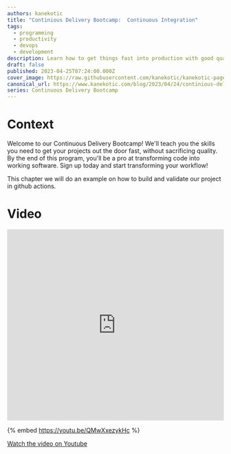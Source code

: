 ```yaml
---
authors: kanekotic
title: "Continious Delivery Bootcamp:  Continuous Integration"
tags:
  - programming
  - productivity
  - devops
  - development
description: Learn how to get things fast into production with good quality
draft: false
published: 2023-04-25T07:24:00.000Z
cover_image: https://raw.githubusercontent.com/kanekotic/kanekotic-page/main/static/img/continious-integration.png
canonical_url: https://www.kanekotic.com/blog/2023/04/24/continious-delivery-bootcamp-continuous-integration
series: Continuous Delivery Bootcamp
---
```

# Context

Welcome to our Continuous Delivery Bootcamp! We'll teach you the skills you need to get your projects out the door fast, without sacrificing quality. By the end of this program, you'll be a pro at transforming code into working software. Sign up today and start transforming your workflow! 

This chapter we will do an example on how to build and validate our project in github actions.

# Video

<iframe width="100%" height="444" src="https://www.youtube.com/embed/QMwXxezykHc" title="YouTube video player" frameborder="0" allow="accelerometer; autoplay; clipboard-write; encrypted-media; gyroscope; picture-in-picture" allowfullscreen></iframe>

{% embed https://youtu.be/QMwXxezykHc %}

[﻿Watch the video on Youtube](https://youtu.be/QMwXxezykHc)